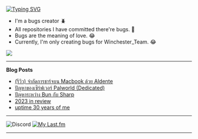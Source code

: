 [![Typing SVG](https://readme-typing-svg.herokuapp.com?font=Kanit&size=30&color=FF5E5E&vCenter=true&height=48&lines=Hello+world.+I'm+Pickyzz.+%F0%9F%91%8B)](https://git.io/typing-svg)

- I'm a bugs creator 🪲
- All repositories I have committed there're bugs. 🎃
- Bugs are the meaning of love. 😂
- Currently, I'm only creating bugs for Winchester_Team. 😂

![](http://github-profile-summary-cards.vercel.app/api/cards/repos-per-language?username=pickyzz&theme=monokai)

-------

**Blog Posts**

<!-- BLOG-POST-LIST:START -->
- [&lpar;รีวิว&rpar; จำกัดการชาร์จบน Macbook ด้วย Aldente](https://pickyzz.dev/blog/aldente-pro-mac-app-review)
- [ปัญหาของเซิร์ฟเวอร์ Palworld &lpar;Dedicated&rpar;](https://pickyzz.dev/blog/palworld-dedicated-server-issue)
- [ปัญหาระหว่าง Bun กับ Sharp](https://pickyzz.dev/blog/fix-sharp-issue-with-bun)
- [2023 in review](https://pickyzz.dev/blog/2023-review)
- [uptime 30 years of me](https://pickyzz.dev/blog/up-time-30-years)
<!-- BLOG-POST-LIST:END -->

------

![Discord](https://lanyard-profile-readme.vercel.app/api/77791675115642880?hideTimestamp=false&idleMessage=No+activity+now...&hideDiscrim=true&hideTimestamp=true) [![My Last.fm](https://lrpr.amatama.net/api?user=pikcolokung&love=true&loved_style=3&count=3)](https://www.last.fm/user/pikcolokung)

-------

